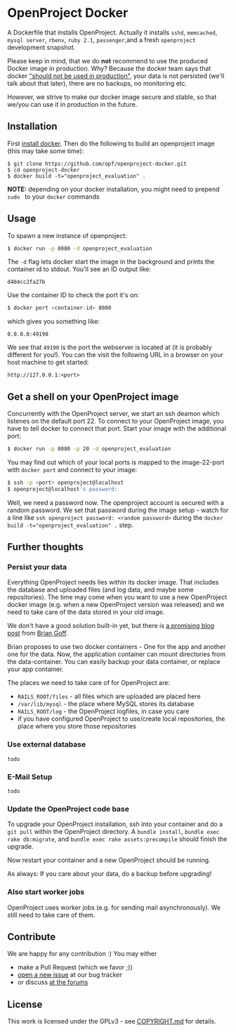 # OpenProject Docker

A Dockerfile that installs OpenProject.
Actually it installs `sshd`, `memcached`, `mysql server`, `rbenv`, `ruby 2.1`, `passenger`,and a fresh `openproject` development snapshot.

Please keep in mind, that we do **not** recommend to use the produced Docker image in production.
Why?
Because the docker team says that docker ["should not be used in production"](https://www.docker.io/learn_more/),
your data is not persisted (we'll talk about that later), there are no backups, no monitoring etc.

However, we strive to make our docker image secure and stable, so that we/you can use it in production in the future.

## Installation

First [install docker](https://www.docker.io/). Then do the following to build an openproject image (this may take some time):

```
$ git clone https://github.com/opf/openproject-docker.git
$ cd openproject-docker
$ docker build -t="openproject_evaluation" .
```

**NOTE:** depending on your docker installation, you might need to prepend `sudo ` to your `docker` commands

## Usage

To spawn a new instance of openproject:

```bash
$ docker run -p 8080 -d openproject_evaluation
```

The `-d` flag lets docker start the image in the background and prints the container id to stdout.
You'll see an ID output like:
```
d404cc2fa27b
```

Use the container ID to check the port it's on:
```bash
$ docker port <container-id> 8080
```

which gives you something like:
```
0.0.0.0:49190
```

We see that `49190` is the port the webserver is located at (it is probably different for you!).
You can the visit the following URL in a browser on your host machine to get started:

```
http://127.0.0.1:<port>
```

## Get a shell on your OpenProject image

Concurrently with the OpenProject server, we start an ssh deamon which listenes on the default port 22.
To connect to your OpenProject image, you have to tell docker to connect that port.
Start your image with the additional port:

```bash
$ docker run -p 8080 -p 20 -d openproject_evaluation
```

You may find out which of your local ports is mapped to the image-22-port with `docker port` and connect to your image:

```bash
$ ssh -p <port> openproject@localhost
$ openproject@localhost's password:
```

Well, we need a password now. The openproject account is secured with a random password.
We set that password during the image setup - watch for a line like `ssh openproject password: <random password>`
during the `docker build -t="openproject_evaluation" .` step.

## Further thoughts

### Persist your data

Everything OpenProject needs lies within its docker image. That includes the database and uploaded files (and log data, and maybe some repositories).
The time may come when you want to use a new OpenProject docker image (e.g. when a new OpenProject version was released) and we need to take care
of the data stored in your old image.

We don't have a good solution built-in yet, but there is [a promising blog post](http://www.tech-d.net/2013/12/16/persistent-volumes-with-docker-container-as-volume-pattern/)
from [Brian Goff](https://github.com/cpuguy83).

Brian proposes to use two docker containers - One for the app and another one for the data.
Now, the application container can mount directories from the data-container.
You can easily backup your data container, or replace your app container.

The places we need to take care of for OpenProject are:

* `RAILS_ROOT/files` - all files which are uploaded are placed here
* `/var/lib/mysql` - the place where MySQL stores its database
* `RAILS_ROOT/log` - the OpenProject logfiles, in case you care
* if you have configured OpenProject to use/create local repositories, the place where you store those repositories


### Use external database

`todo`

### E-Mail Setup

`todo`

### Update the OpenProject code base

To upgrade your OpenProject installation, ssh into your container and do a `git pull` within the OpenProject directory.
A `bundle install`, `bundle exec rake db:migrate`, and `bundle exec rake assets:precompile` should finish the upgrade.

Now restart your container and a new OpenProject should be running.

As always: If you care about your data, do a backup before upgrading!

### Also start worker jobs

OpenProject uses worker jobs (e.g. for sending mail asynchronously). We still need to take care of them.


## Contribute

We are happy for any contribution :) You may either

* make a Pull Request (which we favor ;))
* [open a new issue](https://www.openproject.org/projects/docker/work_packages/new) at our bug tracker
* or discuss [at the forums](https://www.openproject.org/projects/openproject/boards)

## License

This work is licensed under the GPLv3 - see [COPYRIGHT.md](COPYRIGHT.md) for details.
